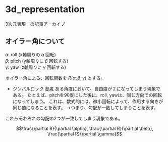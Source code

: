 # 3d_representation
3次元表現　の記事アーカイブ

## オイラー角について
$\alpha$: roll (x軸周りの $\alpha$ 回転)  
$\beta$: pitch (y軸周りに $\beta$ 回転する)  
$\gamma$: yaw  (z軸周りに $\gamma$ 回転する)

オイラー角による、回転関数を $R(\alpha, \beta, \gamma)$ とする。

- ジンバルロック
[参考](https://qiita.com/Arihi/items/4b306feb3d9e6cd93204)
ある角度において、自由度が２になってしまう現象である。
たとえば、pitchを90度にした後に、roll, yawは、同じ方向での回転になってしまう。
これは、数式的には、微小回転によって、作用する向きが同じ値になることを表す。
→つまり、勾配が一致してしまうことを表す。

これらそれぞれの勾配の2つが一致してしまう現象である。
```math
\frac{\partial R}{\partial \alpha}, \frac{\partial R}{\partial \beta}, \frac{\partial R}{\partial \gamma}
```

